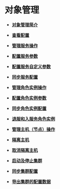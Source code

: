 # 对象管理<a name="ZH-CN_TOPIC_0173397552"></a>

-   **[对象管理简介](对象管理简介.md)**  

-   **[查看配置](查看配置.md)**  

-   **[管理服务操作](管理服务操作.md)**  

-   **[配置服务参数](配置服务参数.md)**  

-   **[配置服务自定义参数](配置服务自定义参数.md)**  

-   **[同步服务配置](同步服务配置.md)**  

-   **[管理角色实例操作](管理角色实例操作.md)**  

-   **[配置角色实例参数](配置角色实例参数.md)**  

-   **[同步角色实例配置](同步角色实例配置.md)**  

-   **[退服和入服务角色实例](退服和入服务角色实例.md)**  

-   **[管理主机（节点）操作](管理主机（节点）操作.md)**  

-   **[隔离主机](隔离主机.md)**  

-   **[取消隔离主机](取消隔离主机.md)**  

-   **[启动及停止集群](启动及停止集群.md)**  

-   **[同步集群配置](同步集群配置.md)**  

-   **[导出集群的配置数据](导出集群的配置数据.md)**  


